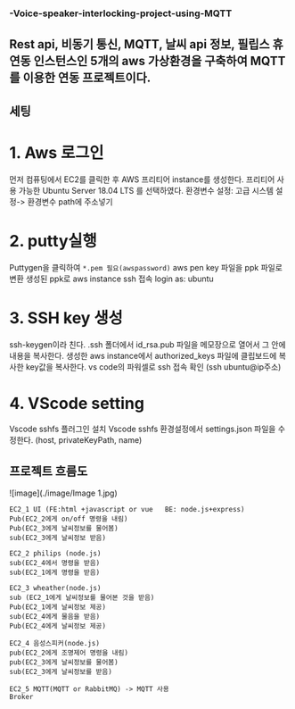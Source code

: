 ### -Voice-speaker-interlocking-project-using-MQTT

## Rest api, 비동기 통신, MQTT, 날씨 api 정보, 필립스 휴 연동 인스턴스인 5개의 aws 가상환경을 구축하여 MQTT를 이용한 연동 프로젝트이다.

## 세팅
# 1. Aws 로그인
먼저 컴퓨팅에서 EC2를 클릭한 후 AWS 프리티어 instance를 생성한다.
프리티어 사용 가능한 Ubuntu Server 18.04 LTS 를 선택하였다.
환경변수 설정: 고급 시스템 설정-> 환경변수 path에 주소넣기

# 2. putty실행
Puttygen을 클릭하여  `*.pem 필요(awspassword)`
aws pen key 파일을 ppk 파일로 변환
생성된 ppk로 aws instance ssh 접속
login as: ubuntu

# 3. SSH key 생성
ssh-keygen이라 친다.
.ssh 폴더에서 id_rsa.pub 파일을 메모장으로 열어서 그 안에 내용을 복사한다.
생성한 aws instance에서 authorized_keys 파일에 클립보드에 복사한 key값을 복사한다.
vs code의 파워셀로 ssh 접속 확인 (ssh ubuntu@ip주소)

# 4. VScode setting
Vscode sshfs 플러그인 설치
Vscode sshfs 환경설정에서 settings.json 파일을 수정한다.
(host, privateKeyPath, name)


## 프로젝트 흐름도
![image](./image/Image 1.jpg)
```
EC2_1 UI (FE:html +javascript or vue   BE: node.js+express)
Pub(EC2_2에게 on/off 명령을 내림)
Pub(EC2_3에게 날씨정보를 물어봄)
sub(EC2_3에게 날씨정보 받음)

EC2_2 philips (node.js)
sub(EC2_4에서 명령을 받음)
sub(EC2_1에게 명령을 받음) 

EC2_3 wheather(node.js)
sub (EC2_1에게 날씨정보를 물어본 것을 받음)
Pub(EC2_1에게 날씨정보 제공)
sub(EC2_4에게 물음을 받음)
Pub(EC2_4에게 날씨정보 제공)

EC2_4 음성스피커(node.js)
pub(EC2_2에게 조명제어 명령을 내림)
pub(EC2_3에게 날씨정보를 물어봄)
sub(EC2_3에게 날씨정보를 받음)

EC2_5 MQTT(MQTT or RabbitMQ) -> MQTT 사용
Broker 
```
